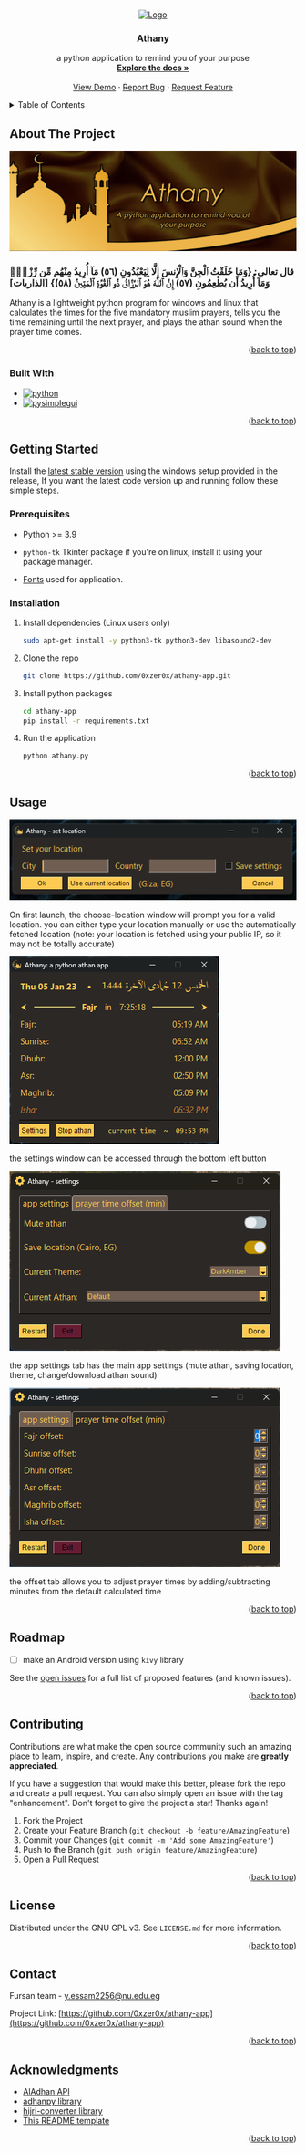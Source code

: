 <a name="readme-top"></a>

<!-- PROJECT LOGO -->
<br />
<div align="center">
  <a href="https://github.com/0xzer0x/athany-app">
    <img src="images/athany_icon.ico" alt="Logo" width="80" height="80">
  </a>

<h3 align="center">Athany</h3>

  <p align="center">
    a python application to remind you of your purpose
    <br />
    <a href="https://github.com/0xzer0x/athany-app"><strong>Explore the docs »</strong></a>
    <br />
    <br />
    <a href="https://github.com/0xzer0x/athany-app">View Demo</a>
    ·
    <a href="https://github.com/0xzer0x/athany-app/issues">Report Bug</a>
    ·
    <a href="https://github.com/0xzer0x/athany-app/issues">Request Feature</a>
  </p>
</div>

<!-- TABLE OF CONTENTS -->
<details>
  <summary>Table of Contents</summary>
  <ol>
    <li>
      <a href="#about-the-project">About The Project</a>
      <ul>
        <li><a href="#built-with">Built With</a></li>
      </ul>
    </li>
    <li>
      <a href="#getting-started">Getting Started</a>
      <ul>
        <li><a href="#prerequisites">Prerequisites</a></li>
        <li><a href="#installation">Installation</a></li>
      </ul>
    </li>
    <li><a href="#usage">Usage</a></li>
    <li><a href="#roadmap">Roadmap</a></li>
    <li><a href="#contributing">Contributing</a></li>
    <li><a href="#license">License</a></li>
    <li><a href="#contact">Contact</a></li>
    <li><a href="#acknowledgments">Acknowledgments</a></li>
  </ol>
</details>

<!-- ABOUT THE PROJECT -->

## About The Project

[![Athany Screen Shot][banner]][latest-release]

### قال تعالى: {وَمَا خَلَقْتُ ٱلْجِنَّ وَٱلْإِنسَ إِلَّا لِيَعْبُدُونِ (٥٦) مَآ أُرِيدُ مِنْهُم مِّن رِّزْقٍۢ وَمَآ أُرِيدُ أَن يُطْعِمُونِ (٥٧) إِنَّ ٱللَّهَ هُوَ ٱلرَّزَّاقُ ذُو ٱلْقُوَّةِ ٱلْمَتِينُ (٥٨)} \[الذاريات]

Athany is a lightweight python program for windows and linux that calculates the times for the five mandatory muslim prayers, tells you the time remaining until the next prayer, and plays the athan sound when the prayer time comes.

<p align="right">(<a href="#readme-top">back to top</a>)</p>

### Built With

- [![python][python]][python-url]
- [![pysimplegui][psg]][psg-url]

<p align="right">(<a href="#readme-top">back to top</a>)</p>

<!-- GETTING STARTED -->

## Getting Started

Install the [latest stable version][latest-release] using the windows setup provided in the release, If you want the latest code version up and running follow these simple steps.

### Prerequisites

- Python >= 3.9

- `python-tk` Tkinter package if you're on linux, install it using your package manager.

- [Fonts](https://github.com/0xzer0x/athany-app/releases/download/1.0.0-stable/fonts.zip) used for application.

### Installation

1. Install dependencies (Linux users only)

   ```sh
   sudo apt-get install -y python3-tk python3-dev libasound2-dev
   ```

2. Clone the repo

   ```sh
   git clone https://github.com/0xzer0x/athany-app.git
   ```

3. Install python packages

   ```sh
   cd athany-app
   pip install -r requirements.txt
   ```

4. Run the application
   ```sh
   python athany.py
   ```

<p align="right">(<a href="#readme-top">back to top</a>)</p>

<!-- USAGE EXAMPLES -->

## Usage

![choose-location][choose-location]

On first launch, the choose-location window will prompt you for a valid location. you can either type your location manually or use the automatically fetched location (note: your location is fetched using your public IP, so it may not be totally accurate)

![main-window][main-window]

the settings window can be accessed through the bottom left button

![settings-window-app-tab][settings-window-app-tab]

the app settings tab has the main app settings (mute athan, saving location, theme, change/download athan sound)

![settings-window-offset-tab][settings-window-offset-tab]

the offset tab allows you to adjust prayer times by adding/subtracting minutes from the default calculated time

<p align="right">(<a href="#readme-top">back to top</a>)</p>

<!-- ROADMAP -->

## Roadmap

- [ ] make an Android version using `kivy` library

See the [open issues](https://github.com/0xzer0x/athany-app/issues) for a full list of proposed features (and known issues).

<p align="right">(<a href="#readme-top">back to top</a>)</p>

<!-- CONTRIBUTING -->

## Contributing

Contributions are what make the open source community such an amazing place to learn, inspire, and create. Any contributions you make are **greatly appreciated**.

If you have a suggestion that would make this better, please fork the repo and create a pull request. You can also simply open an issue with the tag "enhancement".
Don't forget to give the project a star! Thanks again!

1. Fork the Project
2. Create your Feature Branch (`git checkout -b feature/AmazingFeature`)
3. Commit your Changes (`git commit -m 'Add some AmazingFeature'`)
4. Push to the Branch (`git push origin feature/AmazingFeature`)
5. Open a Pull Request

<p align="right">(<a href="#readme-top">back to top</a>)</p>

<!-- LICENSE -->

## License

Distributed under the GNU GPL v3. See `LICENSE.md` for more information.

<p align="right">(<a href="#readme-top">back to top</a>)</p>

<!-- CONTACT -->

## Contact

Fursan team - y.essam2256@nu.edu.eg

Project Link: [https://github.com/0xzer0x/athany-app](https://github.com/0xzer0x/athany-app)

<p align="right">(<a href="#readme-top">back to top</a>)</p>

<!-- ACKNOWLEDGMENTS -->

## Acknowledgments

- [AlAdhan API](https://aladhan.com/prayer-times-api)
- [adhanpy library](https://github.com/alphahm/adhanpy)
- [hijri-converter library](https://hijri-converter.readthedocs.io/en/stable/index.html)
- [This README template](https://github.com/othneildrew/Best-README-Template)

<p align="right">(<a href="#readme-top">back to top</a>)</p>

<!-- MARKDOWN LINKS & IMAGES -->

[latest-release]: https://github.com/0xzer0x/athany-app/releases/latest
[python]: https://img.shields.io/badge/Python-yellowgreen?style=for-the-badge&logo=Python&logoColor=white
[psg]: https://img.shields.io/badge/PySimpleGUI-blue?style=for-the-badge&logo=Python&logoColor=white
[python-url]: https://python.org
[psg-url]: https://pysimplegui.org
[banner]: images/banner.jpg
[choose-location]: images/choose-location.png
[main-window]: images/main-window.png
[settings-window-app-tab]: images/settings-window.png
[settings-window-offset-tab]: images/settings-window-offset-tab.png
